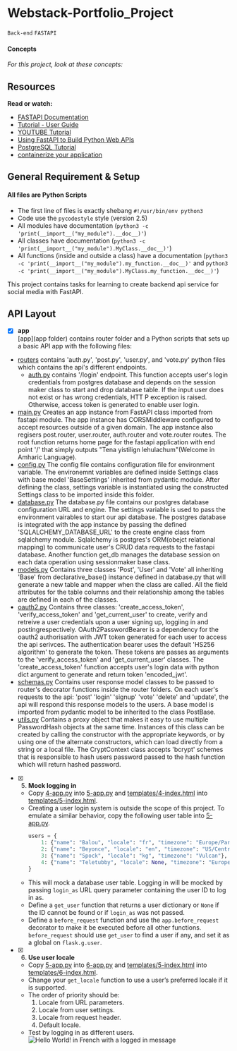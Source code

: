 # Webstack-Portfolio_Project

`Back-end` `FASTAPI`

#### Concepts

_For this project, look at these concepts:_

## Resources

**Read or watch:**

* [FASTAPI Documentation](https://fastapi.tiangolo.com)
* [Tutorial - User Guide](https://fastapi.tiangolo.com/tutorial/)
* [YOUTUBE Tutorial](https://www.youtube.com/watch?v=0sOvCWFmrtA&ab_channel=freeCodeCamp.org)
* [Using FastAPI to Build Python Web APIs](https://realpython.com/fastapi-python-web-apis/)
* [PostgreSQL Tutorial](https://www.postgresqltutorial.com/)
* [containerize your application](https://docs.docker.com/get-started/)

## General Requirement & Setup

#### All files are Python Scripts

* The first line of files is exactly shebang `#!/usr/bin/env python3`
* Code use the `pycodestyle` style (version 2.5)
* All modules have documentation (`python3 -c 'print(__import__("my_module").__doc__)'`)
* All classes have documentation (`python3 -c 'print(__import__("my_module").MyClass.__doc__)'`)
* All functions (inside and outside a class) have a documentation (`python3 -c 'print(__import__("my_module").my_function.__doc__)'` and `python3 -c 'print(__import__("my_module").MyClass.my_function.__doc__)'`)

This project contains tasks for learning to create backend api service for social media with FastAPI.

## API Layout

+ [x]  **app**<br/>[app](app folder) contains router folder and a Python scripts that sets up a basic API app with the following files:
  + [routers](routers) contains 'auth.py', 'post.py', 'user.py', and 'vote.py' python files which contains the api's different endpoints.
    + [auth.py](auth.py) contains '/login' endpoint. This function accepts user's login credentials from postgres database and depends on the		 		session maker class to start and drop database table. If the input user does not exist or has wrong credentials, HTT			      P exception is raised. Otherwise, access token is generated to enable user login.
  + [main.py](main.py) Creates an app instance from FastAPI class imported from fastapi module. The app instance has CORSMiddleware configured to accept resources outside of a given domain. The app instance also regisers post.router, user.router, auth.router and vote.router routes. The root function returns home page for the fastapi application with end point '/' that simply outputs "Tena yistilign lehulachum"(Welcome in Amharic Language).
  + [config.py](config.py) The config file contains configuration file for environment variable. The environemnt variables are defined inside Settings class with base model 'BaseSettings' inherited from pydantic module. After defining the class, settings variable is instantiated using the constructed Settings class to be imported inside this folder.
  + [database.py](database.py) The database.py file contains our postgres database configuration URL and engine. The settings variable is used to pass the environment vairables to start our api database. The postgres database is integrated with the app instance by passing the defined 'SQLALCHEMY_DATABASE_URL' to the create engine class from sqlalchemy module. Sqlalchemy is postgres's ORM(obejct relational mapping) to communicate user's CRUD data requests to the fastapi database. Another function get_db manages the database session on each data operation using sessionmaker base class.
  + [models.py](models.py) Contains three classes 'Post', 'User' and 'Vote' all inheriting 'Base' from declarative_base() instance defined in database.py that will generate a new table and mapper when the class are called. All the field attributes for the table columns and their relationship among the tables are defined in each of the classes.
  + [oauth2.py](oauth2.py) Contains three classes: 'create_access_token', 'verify_access_token' and 'get_current_user' to create, verify and retreive a user credentials upon a user signing up, loggiing in and postingrespectively. OAuth2PasswordBearer is a dependency for the oauth2 authorisation with JWT token generated for each user to access the api serivces. The authentication bearer uses the default 'HS256 algorithm' to generate the token. These tokens are passes as arguments to the 'verify_access_token' and 'get_current_user' classes. The 'create_access_token' function accepts user's login data with python dict argument to generate and return token 'encoded_jwt'.
  + [schemas.py](schemas.py) Contains user response model classes to be passed to router's decorator functions inside the router folders. On each user's requests to the api: 'post' 'login' 'signup' 'vote' 'delete' and 'update', the api will respond this response models to the users. A base model is imported from pydantic model to be inherited to the class PostBase. 
  + [utils.py](utils.py) Contains a proxy object that makes it easy to use multiple PasswordHash objects at the same time. Instances of this class can be created by calling the constructor with the appropriate keywords, or by using one of the alternate constructors, which can load directly from a string or a local file. The CryptContext class accepts 'bcrypt' schemes that is responsible to hash users password passed to the hash function which will return hashed password.
       
+ [x] 5. **Mock logging in**
  + Copy [4-app.py](4-app.py) into [5-app.py](5-app.py) and [templates/4-index.html](templates/4-index.html) into [templates/5-index.html](templates/5-index.html).
  + Creating a user login system is outside the scope of this project. To emulate a similar behavior, copy the following user table into [5-app.py](5-app.py).
    ```python
    users = {
        1: {"name": "Balou", "locale": "fr", "timezone": "Europe/Paris"},
        2: {"name": "Beyonce", "locale": "en", "timezone": "US/Central"},
        3: {"name": "Spock", "locale": "kg", "timezone": "Vulcan"},
        4: {"name": "Teletubby", "locale": None, "timezone": "Europe/London"},
    }
    ```
  + This will mock a database user table. Logging in will be mocked by passing `login_as` URL query parameter containing the user ID to log in as.
  + Define a `get_user` function that returns a user dictionary or `None` if the ID cannot be found or if `login_as` was not passed.
  + Define a `before_request` function and use the `app.before_request` decorator to make it be executed before all other functions. `before_request` should use `get_user` to find a user if any, and set it as a global on `flask.g.user`.
  

+ [x] 6. **Use user locale**
  + Copy [5-app.py](5-app.py) into [6-app.py](6-app.py) and [templates/5-index.html](templates/5-index.html) into [templates/6-index.html](templates/6-index.html).
  + Change your `get_locale` function to use a user’s preferred locale if it is supported.
  + The order of priority should be:
    1. Locale from URL parameters.
    2. Locale from user settings.
    3. Locale from request header.
    4. Default locale.
  + Test by logging in as different users.<br/>
    ![Hello World! in French with a logged in message](assets/task_6_1.png)
